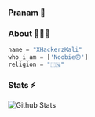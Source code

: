 ### Pranam 🙏

### About 🙋🏻‍♂️
```python
name = "XHackerzKali"
who_i_am = ['Noobie🙃']
religion = "🇮🇳"
```
### Stats ⚡️

![Github Stats](https://github-readme-stats.vercel.app/api?username=xhackerzkali&show_icons=true&title_color=333&icon_color=333&count_private=true&include_all_commits=true)


